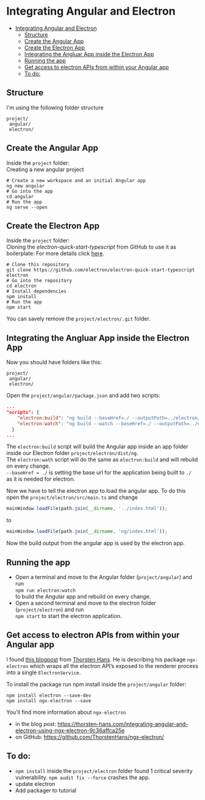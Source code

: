 # Integrating Angular and Electron

- [Integrating Angular and Electron](#integrating-angular-and-electron)
  - [Structure](#structure)
  - [Create the Angular App](#create-the-angular-app)
  - [Create the Electron App](#create-the-electron-app)
  - [Integrating the Angluar App inside the Electron App](#integrating-the-angluar-app-inside-the-electron-app)
  - [Running the app](#running-the-app)
  - [Get access to electron APIs from within your Angular app](#get-access-to-electron-apis-from-within-your-angular-app)
  - [To do:](#to-do)

## Structure

I'm using the following folder structure

```
project/
 angular/
 electron/
```

## Create the Angular App

Inside the `project` folder:  
Creating a new angular project

```
# Create a new workspace and an initial Angular app
ng new angular
# Go into the app
cd angular
# Run the app
ng serve --open
```

## Create the Electron App

Inside the `project` folder:  
Cloning the _electron-quick-start-typescript_ from GitHub to use it as boilerplate:
For more details click [here](https://github.com/electron/electron-quick-start-typescript).

```
# Clone this repository
git clone https://github.com/electron/electron-quick-start-typescript electron
# Go into the repository
cd electron
# Install dependencies
npm install
# Run the app
npm start
```

You can savely remove the `project/electron/.git` folder.

## Integrating the Angluar App inside the Electron App

Now you should have folders like this:

```
project/
 angular/
 electron/
```

Open the `project/angular/package.json` and add two scripts:

```json
...
"scripts": {
    "electron:build": "ng build --baseHref=./ --outputPath=../electron/dist/ng",
    "electron:watch": "ng build --watch --baseHref=./ --outputPath=../electron/dist/ng"
  }
...
```

The `electron:build` script will build the Angular app inside an app folder inside our Electron folder `project/electron/dist/ng`.  
The `electron:wath` script will do the same as `electron:build` and will rebuild on every change.  
`--baseHref = ./` is setting the base url for the application being built to `./` as it is needed for electron.

Now we have to tell the electron app to load the angular app. To do this open the `project/electron/src/main.ts` and change

```typescript
mainWindow.loadFile(path.join(__dirname, '../index.html'));
```

to

```typescript
mainWindow.loadFile(path.join(__dirname, 'ng/index.html'));
```

Now the build output from the angular app is used by the electron app.

## Running the app

- Open a terminal and move to the Angular folder (`project/angular`) and run  
  `npm run electron:watch`  
  to build the Angular app and rebuild on every change.
- Open a second terminal and move to the electron folder (`project/electron`) and run  
  `npm start` to start the electron application.

## Get access to electron APIs from within your Angular app

I found [this blogpost](https://thorsten-hans.com/integrating-angular-and-electron-using-ngx-electron-9c36affca25e) from [Thorsten Hans](https://thorsten-hans.com). He is describing his package `ngx-electron` which wraps all the electron API’s exposed to the renderer process into a single `ElectronService`.

To install the package run npm install inside the `project/angular` folder:

```
npm install electron --save-dev
npm install ngx-electron --save
```

You'll find more information about `ngx-electron`

- in the blog post: https://thorsten-hans.com/integrating-angular-and-electron-using-ngx-electron-9c36affca25e
- on GitHub: https://github.com/ThorstenHans/ngx-electron/

## To do:

- `npm install` inside the `project/electron` folder found 1 critical severity vulnerability. `npm audit fix --force` crashes the app.
- update electron
- Add packager to tutorial
